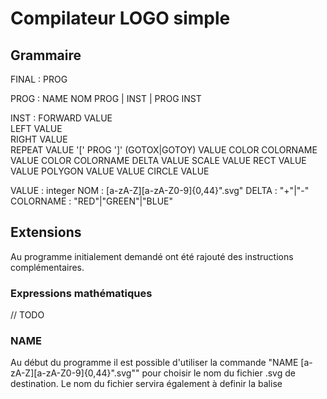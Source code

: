 # Compilateur LOGO simple

## Grammaire

FINAL : PROG

PROG : NAME NOM PROG | INST | PROG INST

INST :   FORWARD VALUE  
         LEFT VALUE  
         RIGHT VALUE  
         REPEAT VALUE '[' PROG ']'
         (GOTOX|GOTOY) VALUE
         COLOR COLORNAME VALUE
         COLOR COLORNAME DELTA VALUE
         SCALE VALUE
         RECT VALUE VALUE
         POLYGON VALUE VALUE
         CIRCLE VALUE

VALUE : integer
NOM : [a-zA-Z][a-zA-Z0-9]{0,44}".svg"
DELTA : "+"|"-"
COLORNAME : "RED"|"GREEN"|"BLUE"

## Extensions

Au programme initialement demandé ont été rajouté des instructions complémentaires.

### Expressions mathématiques
// TODO 

### NAME
Au début du programme il est possible d'utiliser la commande "NAME [a-zA-Z][a-zA-Z0-9]{0,44}".svg"" pour choisir le nom du fichier .svg de destination.
Le nom du fichier servira également à definir la balise <title> du fichier .svg.
Le nom utilisé est limité à 45 caractères alphanumériques, doit obligatoirement commencer par une lettre (minuscule ou majuscule) et terminer par l'extension ".svg".

### SCALE S
Après cette instruction, tous les déplacements effectués seront S (VALUE) fois plus grands.

### COLOR
// TODO et TODO deltas

### HIDE
// TODO

### GOTO 
// TODO

### Aliases
Un alias est un terminal qui au sera interprété en une suite d'instructions à la lecture.

#### RECT L H 
Trace un rectangle de largeur L (VALUE) et de hauteur H (VALUE).

#### POLYGON N L
Trace un polygone régulier de N (VALUE) côtés de longueur L (VALUE).

#### CIRCLE S
Trace un cercle en se mettant à l'échelle S (VALUE).
